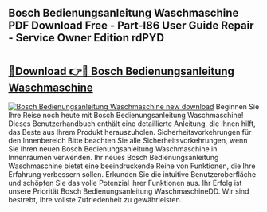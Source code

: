 ## Bosch Bedienungsanleitung Waschmaschine PDF Download Free - Part-I86 User Guide Repair - Service Owner Edition rdPYD

# <h2><a href="http://df4t92u.blite.top/?on=Bosch+Bedienungsanleitung+Waschmaschine">🔗Download 👉🔴 Bosch Bedienungsanleitung Waschmaschine</a></h2>

[![Bosch Bedienungsanleitung Waschmaschine new download](https://i.imgur.com/lujVjoI.png)](http://df4t92u.blite.top/?on=Bosch+Bedienungsanleitung+Waschmaschine)
Beginnen Sie Ihre Reise noch heute mit Bosch Bedienungsanleitung Waschmaschine! Dieses Benutzerhandbuch enthält eine detaillierte Anleitung, die Ihnen hilft, das Beste aus Ihrem Produkt herauszuholen. Sicherheitsvorkehrungen für den Innenbereich Bitte beachten Sie alle Sicherheitsvorkehrungen, wenn Sie Ihren neuen Bosch Bedienungsanleitung Waschmaschine in Innenräumen verwenden. Ihr neues Bosch Bedienungsanleitung Waschmaschine bietet eine beeindruckende Reihe von Funktionen, die Ihre Erfahrung verbessern sollen. Erkunden Sie die intuitive Benutzeroberfläche und schöpfen Sie das volle Potenzial ihrer Funktionen aus. Ihr Erfolg ist unsere Priorität Bosch Bedienungsanleitung WaschmaschineDD. Wir sind bestrebt, Ihre vollste Zufriedenheit zu gewährleisten.
